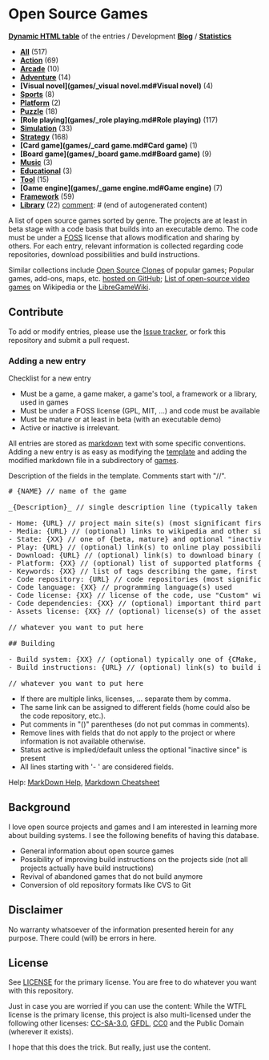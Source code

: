 # Open Source Games

**[Dynamic HTML table](https://trilarion.github.io/opensourcegames/)** of the entries / Development **[Blog](https://trilarion.blogspot.com/search/label/osgames)** / **[Statistics](statistics.md#statistics)**

[comment]: # (start of autogenerated content, do not edit)
- **[All](games/_all.md#All)** (517)
- **[Action](games/_action.md#Action)** (69)
- **[Arcade](games/_arcade.md#Arcade)** (10)
- **[Adventure](games/_adventure.md#Adventure)** (14)
- **[Visual novel](games/_visual novel.md#Visual novel)** (4)
- **[Sports](games/_sports.md#Sports)** (8)
- **[Platform](games/_platform.md#Platform)** (2)
- **[Puzzle](games/_puzzle.md#Puzzle)** (18)
- **[Role playing](games/_role playing.md#Role playing)** (117)
- **[Simulation](games/_simulation.md#Simulation)** (33)
- **[Strategy](games/_strategy.md#Strategy)** (168)
- **[Card game](games/_card game.md#Card game)** (1)
- **[Board game](games/_board game.md#Board game)** (9)
- **[Music](games/_music.md#Music)** (3)
- **[Educational](games/_educational.md#Educational)** (3)
- **[Tool](games/_tool.md#Tool)** (15)
- **[Game engine](games/_game engine.md#Game engine)** (7)
- **[Framework](games/_framework.md#Framework)** (59)
- **[Library](games/_library.md#Library)** (22)
[comment]: # (end of autogenerated content)

A list of open source games sorted by genre. The projects are at least in beta stage with a code basis that builds
into an executable demo. The code must be under a [FOSS](https://en.wikipedia.org/wiki/FOSS) license that allows
modification and sharing by others. For each entry, relevant information is collected regarding code repositories,
download possibilities and build instructions.

Similar collections include [Open Source Clones](https://github.com/opengaming/osgameclones) of popular games;
Popular games, add-ons, maps, etc. [hosted on GitHub](https://github.com/leereilly/games); [List of open-source video games](https://en.wikipedia.org/wiki/List_of_open-source_video_games) on Wikipedia or the [LibreGameWiki](https://libregamewiki.org/Main_Page).

## Contribute

To add or modify entries, please use the [Issue tracker](https://github.com/Trilarion/opensourcegames/issues),
or fork this repository and submit a pull request.

### Adding a new entry

Checklist for a new entry

- Must be a game, a game maker, a game's tool, a framework or a library, used in games
- Must be under a FOSS license (GPL, MIT, ...) and code must be available
- Must be mature or at least in beta (with an executable demo)
- Active or inactive is irrelevant.

All entries are stored as [markdown](https://en.wikipedia.org/wiki/Markdown) text with some specific conventions.
Adding a new entry is as easy as modifying the [template](games/template.md) and adding the modified markdown file in a subdirectory of [games](games).

Description of the fields in the template. Comments start with "//".

<pre>
# {NAME} // name of the game

_{Description}_ // single description line (typically taken from about page of game)

- Home: {URL} // project main site(s) (most significant first)
- Media: {URL} // (optional) links to wikipedia and other significant mentions
- State: {XX} // one of {beta, mature} and optional "inactive since YEAR"
- Play: {URL} // (optional) link(s) to online play possibility
- Download: {URL} // (optional) link(s) to download binary (or source) releases
- Platform: {XX} // (optional) list of supported platforms {Linux, Windows, macOS, Android, ..}
- Keywords: {XX} // list of tags describing the game, first tage is the main category tag
- Code repository: {URL} // code repositories (most significant first)
- Code language: {XX} // programming language(s) used 
- Code license: {XX} // license of the code, use "Custom" with comment in () if the license is project-specific
- Code dependencies: {XX} // (optional) important third party libraries / frameworks used by the project
- Assets license: {XX} // (optional) license(s) of the assets (artwork, ..)

// whatever you want to put here

## Building

- Build system: {XX} // (optional) typically one of {CMake, Autoconf, Gradle, ..}
- Build instructions: {URL} // (optional) link(s) to build instructions offered by the project

// whatever you want to put here
</pre>

- If there are multiple links, licenses, ... separate them by comma.
- The same link can be assigned to different fields (home could also be the code repository, etc.).
- Put comments in "()" parentheses (do not put commas in comments).
- Remove lines with fields that do not apply to the project or where information is not available otherwise.
- Status active is implied/default unless the optional "inactive since" is present
- All lines starting with '- ' are considered fields.

Help: [MarkDown Help](https://help.github.com/articles/github-flavored-markdown), [Markdown Cheatsheet](https://github.com/adam-p/markdown-here/wiki/Markdown-Cheatsheet)

## Background

I love open source projects and games and I am interested in learning more about building systems.
I see the following benefits of having this database.

- General information about open source games
- Possibility of improving build instructions on the projects side (not all projects actually have build instructions)
- Revival of abandoned games that do not build anymore
- Conversion of old repository formats like CVS to Git

## Disclaimer
 
No warranty whatsoever of the information presented herein for any purpose. There could (will) be errors in here.

## License

See [LICENSE](LICENSE) for the primary license. You are free to do whatever you want with this repository.

Just in case you are worried if you can use the content: While the WTFL license is the primary license,
this project is also multi-licensed under the following other licenses: [CC-SA-3.0](https://creativecommons.org/licenses/by-sa/3.0/), [GFDL](https://www.gnu.org/licenses/fdl-1.3.txt), [CC0](https://creativecommons.org/share-your-work/public-domain/cc0/) and the Public Domain (wherever it exists).

I hope that this does the trick. But really, just use the content.
